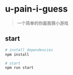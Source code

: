 # u-pain-i-guess

> 一个简单的你画我猜小游戏

## start

``` bash
# install dependencies
npm install

# start
npm run start
```
